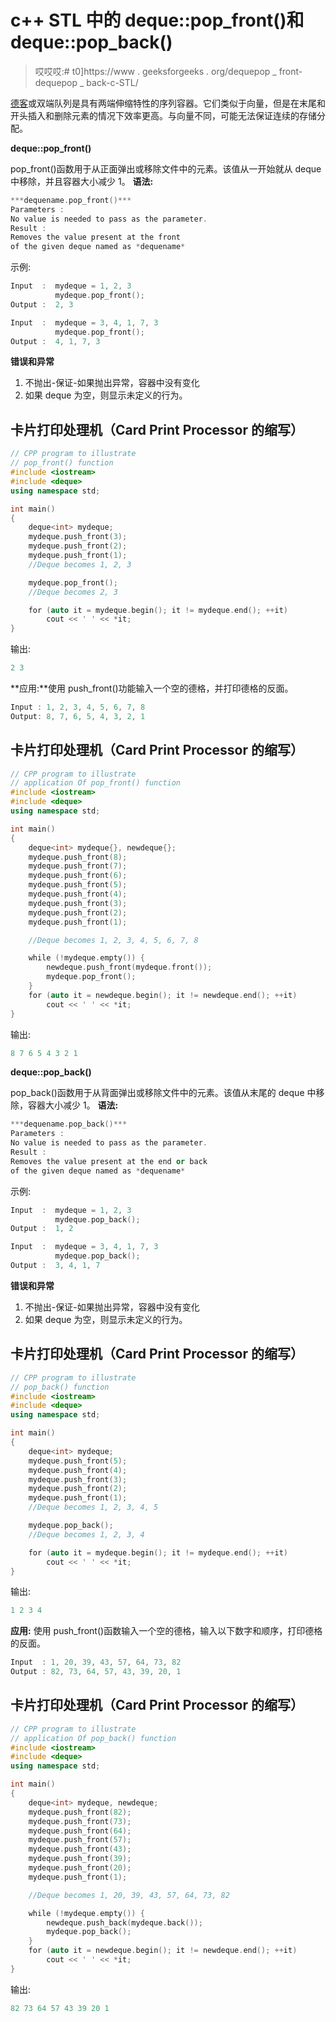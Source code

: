 # c++ STL 中的 deque::pop_front()和 deque::pop_back()

> 哎哎哎:# t0]https://www . geeksforgeeks . org/dequepop _ front-dequepop _ back-c-STL/

[德客](https://www.geeksforgeeks.org/deque-cpp-stl/)或双端队列是具有两端伸缩特性的序列容器。它们类似于向量，但是在末尾和开头插入和删除元素的情况下效率更高。与向量不同，可能无法保证连续的存储分配。

**deque::pop_front()**

pop_front()函数用于从正面弹出或移除文件中的元素。该值从一开始就从 deque 中移除，并且容器大小减少 1。
**语法:**

```cpp
***dequename.pop_front()***
Parameters :
No value is needed to pass as the parameter.
Result :
Removes the value present at the front 
of the given deque named as *dequename*
```

示例:

```cpp
Input  :  mydeque = 1, 2, 3
          mydeque.pop_front();
Output :  2, 3

Input  :  mydeque = 3, 4, 1, 7, 3
          mydeque.pop_front();
Output :  4, 1, 7, 3
```

**错误和异常**

1.  不抛出-保证-如果抛出异常，容器中没有变化
2.  如果 deque 为空，则显示未定义的行为。

## 卡片打印处理机（Card Print Processor 的缩写）

```cpp
// CPP program to illustrate
// pop_front() function
#include <iostream>
#include <deque>
using namespace std;

int main()
{
    deque<int> mydeque;
    mydeque.push_front(3);
    mydeque.push_front(2);
    mydeque.push_front(1);
    //Deque becomes 1, 2, 3

    mydeque.pop_front();
    //Deque becomes 2, 3

    for (auto it = mydeque.begin(); it != mydeque.end(); ++it)
        cout << ' ' << *it;
}
```

输出:

```cpp
2 3
```

**应用:**使用 push_front()功能输入一个空的德格，并打印德格的反面。

```cpp
Input : 1, 2, 3, 4, 5, 6, 7, 8
Output: 8, 7, 6, 5, 4, 3, 2, 1
```

## 卡片打印处理机（Card Print Processor 的缩写）

```cpp
// CPP program to illustrate
// application Of pop_front() function
#include <iostream>
#include <deque>
using namespace std;

int main()
{
    deque<int> mydeque{}, newdeque{};
    mydeque.push_front(8);
    mydeque.push_front(7);
    mydeque.push_front(6);
    mydeque.push_front(5);
    mydeque.push_front(4);
    mydeque.push_front(3);
    mydeque.push_front(2);
    mydeque.push_front(1);

    //Deque becomes 1, 2, 3, 4, 5, 6, 7, 8

    while (!mydeque.empty()) {
        newdeque.push_front(mydeque.front());
        mydeque.pop_front();
    }
    for (auto it = newdeque.begin(); it != newdeque.end(); ++it)
        cout << ' ' << *it;
}
```

输出:

```cpp
8 7 6 5 4 3 2 1
```

**deque::pop_back()**

pop_back()函数用于从背面弹出或移除文件中的元素。该值从末尾的 deque 中移除，容器大小减少 1。
**语法:**

```cpp
***dequename.pop_back()***
Parameters :
No value is needed to pass as the parameter.
Result :
Removes the value present at the end or back 
of the given deque named as *dequename*
```

示例:

```cpp
Input  :  mydeque = 1, 2, 3
          mydeque.pop_back();
Output :  1, 2

Input  :  mydeque = 3, 4, 1, 7, 3
          mydeque.pop_back();
Output :  3, 4, 1, 7
```

**错误和异常**

1.  不抛出-保证-如果抛出异常，容器中没有变化
2.  如果 deque 为空，则显示未定义的行为。

## 卡片打印处理机（Card Print Processor 的缩写）

```cpp
// CPP program to illustrate
// pop_back() function
#include <iostream>
#include <deque>
using namespace std;

int main()
{
    deque<int> mydeque;
    mydeque.push_front(5);
    mydeque.push_front(4);
    mydeque.push_front(3);
    mydeque.push_front(2);
    mydeque.push_front(1);
    //Deque becomes 1, 2, 3, 4, 5

    mydeque.pop_back();
    //Deque becomes 1, 2, 3, 4

    for (auto it = mydeque.begin(); it != mydeque.end(); ++it)
        cout << ' ' << *it;
}
```

输出:

```cpp
1 2 3 4
```

**应用:**
使用 push_front()函数输入一个空的德格，输入以下数字和顺序，打印德格的反面。

```cpp
Input  : 1, 20, 39, 43, 57, 64, 73, 82
Output : 82, 73, 64, 57, 43, 39, 20, 1
```

## 卡片打印处理机（Card Print Processor 的缩写）

```cpp
// CPP program to illustrate
// application Of pop_back() function
#include <iostream>
#include <deque>
using namespace std;

int main()
{
    deque<int> mydeque, newdeque;
    mydeque.push_front(82);
    mydeque.push_front(73);
    mydeque.push_front(64);
    mydeque.push_front(57);
    mydeque.push_front(43);
    mydeque.push_front(39);
    mydeque.push_front(20);
    mydeque.push_front(1);

    //Deque becomes 1, 20, 39, 43, 57, 64, 73, 82

    while (!mydeque.empty()) {
        newdeque.push_back(mydeque.back());
        mydeque.pop_back();
    }
    for (auto it = newdeque.begin(); it != newdeque.end(); ++it)
        cout << ' ' << *it;
}
```

输出:

```cpp
82 73 64 57 43 39 20 1
```